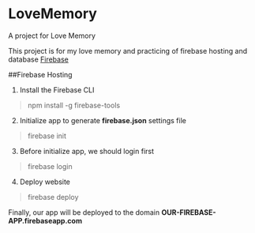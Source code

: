 # LoveMemory
A project for Love Memory

This project is for my love memory and practicing of firebase hosting and database [Firebase](https://firebase.google.com/)

##Firebase Hosting
1. Install the Firebase CLI
> npm install -g firebase-tools

2. Initialize app to generate **firebase.json** settings file
> firebase init

3. Before initialize app, we should login first
> firebase login

4. Deploy website
> firebase deploy

Finally, our app will be deployed to the domain **OUR-FIREBASE-APP.firebaseapp.com**
